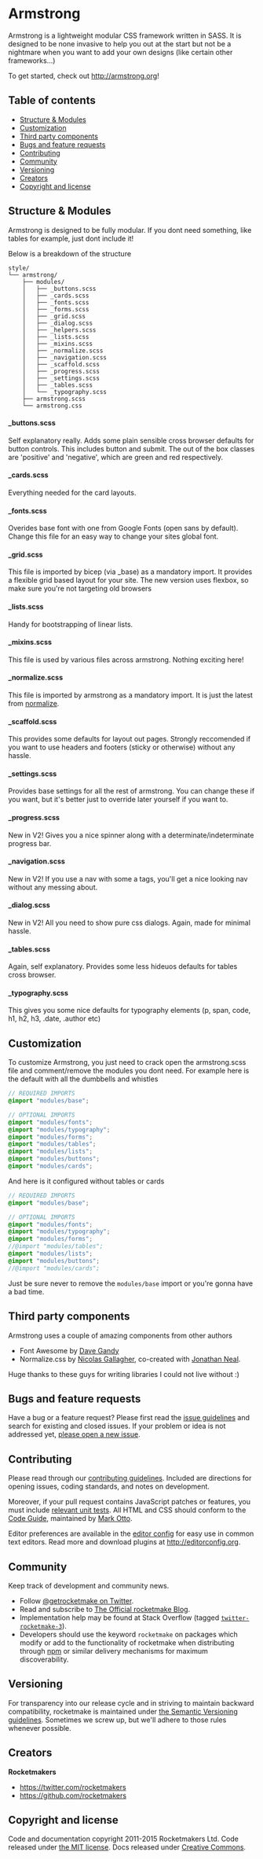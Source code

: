 # Armstrong

Armstrong is a lightweight modular CSS framework written in SASS. It is designed to be none invasive to help you out at the start but not be a nightmare when you want to add your own designs (like certain other frameworks...)

To get started, check out <http://armstrong.org>!

## Table of contents

- [Structure & Modules](#structures-&-modules)
- [Customization](#customization)
- [Third party components](#third-party-components)
- [Bugs and feature requests](#bugs-and-feature-requests)
- [Contributing](#contributing)
- [Community](#community)
- [Versioning](#versioning)
- [Creators](#creators)
- [Copyright and license](#copyright-and-license)

## Structure & Modules

Armstrong is designed to be fully modular. If you dont need something, like tables for example, just dont include it! 

Below is a breakdown of the structure


```
style/
└── armstrong/
    ├── modules/
    │   ├── _buttons.scss
    │   ├── _cards.scss
    │   ├── _fonts.scss
    │   ├── _forms.scss
    │   ├── _grid.scss
    │   ├── _dialog.scss
    │   ├── _helpers.scss
    │   ├── _lists.scss
    │   ├── _mixins.scss
    │   ├── _normalize.scss
    │   ├── _navigation.scss
    │   ├── _scaffold.scss
    │   ├── _progress.scss
    │   ├── _settings.scss
    │   ├── _tables.scss
    │   └── _typography.scss
    ├── armstrong.scss
    └── armstrong.css	
```


#### _buttons.scss

Self explanatory really. Adds some plain sensible cross browser defaults for button controls. This includes button and submit. The out of the box classes are 'positive' and 'negative', which are green and red respectively.

#### _cards.scss

Everything needed for the card layouts.

#### _fonts.scss

Overides base font with one from Google Fonts (open sans by default). Change this file for an easy way to change your sites global font.

#### _grid.scss

This file is imported by bicep (via _base) as a mandatory import. It provides a flexible grid based layout for your site. The new version uses flexbox, so make sure you're not targeting old browsers

#### _lists.scss

Handy for bootstrapping of linear lists.

#### _mixins.scss

This file is used by various files across armstrong. Nothing exciting here!

#### _normalize.scss

This file is imported by armstrong as a mandatory import. It is just the latest from [normalize](http://necolas.github.io/normalize.css/).

#### _scaffold.scss

This provides some defaults for layout out pages. Strongly reccomended if you want to use headers and footers (sticky or otherwise) without any hassle.

#### _settings.scss

Provides base settings for all the rest of armstrong. You can change these if you want, but it's better just to override later yourself if you want to.

#### _progress.scss

New in V2! Gives you a nice spinner along with a determinate/indeterminate progress bar.

#### _navigation.scss

New in V2! If you use a nav with some a tags, you'll get a nice looking nav without any messing about.

#### _dialog.scss

New in V2! All you need to show pure css dialogs. Again, made for minimal hassle.

#### _tables.scss

Again, self explanatory. Provides some less hideuos defaults for tables cross browser.

#### _typography.scss

This gives you some nice defaults for typography elements (p, span, code, h1, h2, h3, .date, .author etc)


## Customization

To customize Armstrong, you just need to crack open the armstrong.scss file and comment/remove the modules you dont need. For example here is the default with all the dumbbells and whistles

```scss
// REQUIRED IMPORTS
@import "modules/base";

// OPTIONAL IMPORTS
@import "modules/fonts";
@import "modules/typography";
@import "modules/forms";
@import "modules/tables";
@import "modules/lists";
@import "modules/buttons";
@import "modules/cards";
```

And here is it configured without tables or cards

```scss
// REQUIRED IMPORTS
@import "modules/base";

// OPTIONAL IMPORTS
@import "modules/fonts";
@import "modules/typography";
@import "modules/forms";
//@import "modules/tables";
@import "modules/lists";
@import "modules/buttons";
//@import "modules/cards";
```

Just be sure never to remove the `modules/base` import or you're gonna have a bad time.

## Third party components
Armstrong uses a couple of amazing components from other authors
- Font Awesome by [Dave Gandy](http://fontawesome.io)
- Normalize.css by [Nicolas Gallagher](http://nicolasgallagher.com/), co-created with [Jonathan Neal](http://music.thewikies.com/jonneal/).

Huge thanks to these guys for writing libraries I could not live without :)

## Bugs and feature requests

Have a bug or a feature request? Please first read the [issue guidelines](https://github.com/twbs/rocketmake/blob/master/CONTRIBUTING.md#using-the-issue-tracker) and search for existing and closed issues. If your problem or idea is not addressed yet, [please open a new issue](https://github.com/twbs/rocketmake/issues/new).

## Contributing

Please read through our [contributing guidelines](https://github.com/twbs/rocketmake/blob/master/CONTRIBUTING.md). Included are directions for opening issues, coding standards, and notes on development.

Moreover, if your pull request contains JavaScript patches or features, you must include [relevant unit tests](https://github.com/twbs/rocketmake/tree/master/js/tests). All HTML and CSS should conform to the [Code Guide](https://github.com/mdo/code-guide), maintained by [Mark Otto](https://github.com/mdo).

Editor preferences are available in the [editor config](https://github.com/twbs/rocketmake/blob/master/.editorconfig) for easy use in common text editors. Read more and download plugins at <http://editorconfig.org>.



## Community

Keep track of development and community news.

- Follow [@getrocketmake on Twitter](https://twitter.com/getrocketmake).
- Read and subscribe to [The Official rocketmake Blog](http://blog.getrocketmake.com).
- Implementation help may be found at Stack Overflow (tagged [`twitter-rocketmake-3`](http://stackoverflow.com/questions/tagged/twitter-rocketmake-3)).
- Developers should use the keyword `rocketmake` on packages which modify or add to the functionality of rocketmake when distributing through [npm](https://www.npmjs.com/browse/keyword/rocketmake) or similar delivery mechanisms for maximum discoverability.



## Versioning

For transparency into our release cycle and in striving to maintain backward compatibility, rocketmake is maintained under [the Semantic Versioning guidelines](http://semver.org/). Sometimes we screw up, but we'll adhere to those rules whenever possible.



## Creators

**Rocketmakers**

- <https://twitter.com/rocketmakers>
- <https://github.com/rocketmakers>


## Copyright and license

Code and documentation copyright 2011-2015 Rocketmakers Ltd. Code released under [the MIT license](https://github.com/twbs/rocketmake/blob/master/LICENSE). Docs released under [Creative Commons](https://github.com/rckt/rocketmake/blob/master/docs/LICENSE).

